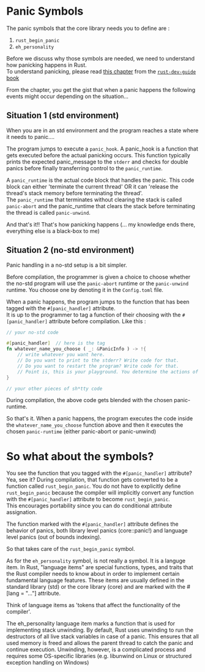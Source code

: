 # Panic Symbols  

The panic symbols that the core library needs you to define are :  
1. `rust_begin_panic`
2. `eh_personality`

Before we discuss why those symbols are needed, we need to understand how panicking happens in Rust.  
To understand panicking, please read [this chapter](https://rustc-dev-guide.rust-lang.org/panic-implementation.html) from the [`rust-dev-guide` book](https://rustc-dev-guide.rust-lang.org/)  

From the chapter, you get the gist that when a panic happens the following events might occur depending on the situation...

## Situation 1 (std environment)
When you are in an std environment and the program reaches a state where it needs to panic....  

The program jumps to execute a `panic_hook`. A panic_hook is a function that gets executed before the actual panicking occurs. This function typically prints the expected panic_message to the `stderr` and checks for double panics before finally transferring control to the `panic_runtime`.  

A `panic_runtime` is the actual code block that handles the panic. This code block can either 'terminate the current thread' OR it can 'release the thread's stack memory before terminating the thread'.  
The `panic_runtime` that terminates without clearing the stack is called `panic-abort` and the panic_runtime that clears the stack before terminating the thread is called `panic-unwind`.  

And that's it!! That's how panicking happens (... my knowledge ends there, everything else is a black-box to me)


## Situation 2 (no-std environment)
Panic handling in a no-std setup is a bit simpler.  

Before compilation, the programmer is given a choice to choose whether the no-std program will use the `panic-abort` runtime or the `panic-unwind` runtime. You choose one by denoting it in the `Config.toml` file.  

When a panic happens, the program jumps to the function that has been tagged with the `#[panic_handler]` attribute.  
It is up to the programmer to tag a function of their choosing with the `#[panic_handler]` attribute before compilation. Like this :  
```rust
// your no-std code

#[panic_handler]  // here is the tag
fn whatever_name_you_choose ( _: &PanicInfo ) -> !{
    // write whatever you want here.  
    // Do you want to print to the stderr? Write code for that.  
    // Do you want to restart the program? Write code for that. 
    // Point is, this is your playground. You determine the actions of the panic_handler
}

// your other pieces of sh*tty code
```

During compilation, the above code gets blended with the chosen panic-runtime.   

So that's it. When a panic happens, the program executes the code inside the `whatever_name_you_choose` function above and then it executes the chosen `panic-runtime` (either panic-abort or panic-unwind)


# So what about the symbols? 

You see the function that you tagged with the `#[panic_handler]` attribute? Yea, see it? During compilation, that function gets converted to be a function called `rust_begin_panic`. You do not have to explicitly define `rust_begin_panic` because the compiler will implicitly convert any function with the `#[panic_handler]` attribute to become `rust_begin_panic`.  
This encourages portability since you can do conditional attribute assignation.   

The function marked with the `#[panic_handler]` attribute defines the behavior of panics, both library level panics (core::panic!) and language level panics (out of bounds indexing).  

So that takes care of the `rust_begin_panic` symbol.  

As for the `eh_personality` symbol, is not really a symbol. It is a languge item. In Rust, "language items" are special functions, types, and traits that the Rust compiler needs to know about in order to implement certain fundamental language features. These items are usually defined in the standard library (std) or the core library (core) and are marked with the #[lang = "..."] attribute.  

Think of language items as 'tokens that affect the functionality of the compiler'.  

The eh_personality language item marks a function that is used for implementing stack unwinding. By default, Rust uses unwinding to run the destructors of all live stack variables in case of a panic. This ensures that all used memory is freed and allows the parent thread to catch the panic and continue execution. Unwinding, however, is a complicated process and requires some OS-specific libraries (e.g. libunwind on Linux or structured exception handling on Windows)   



<!-- (undone(help neded): this chapter needs more simple and correct explanations. I, the initial author(@kiarie404), is completely confused about how panicking happens in Rust) -->